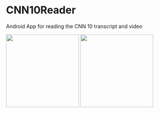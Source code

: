 # CNN10Reader
Android App for reading the CNN 10 transcript and video

<img src="https://i.imgur.com/GrZpEHr.png" width="200px"/>  <img src="https://i.imgur.com/bvZ0oEM.png" width="200px"/>
